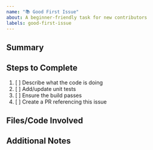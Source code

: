 ```yaml
---
name: "📚 Good First Issue"
about: A beginner-friendly task for new contributors
labels: good-first-issue
---
```


## Summary
<!-- A clear and concise description of the task -->

## Steps to Complete
1. [ ] Describe what the code is doing
2. [ ] Add/update unit tests
3. [ ] Ensure the build passes
4. [ ] Create a PR referencing this issue

## Files/Code Involved
<!-- Mention specific files or methods -->

## Additional Notes
<!-- Optional: Screenshots, links, or tips for completing the task -->
